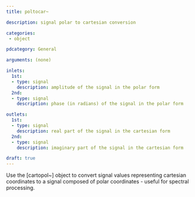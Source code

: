 ```yaml
---
title: poltocar~

description: signal polar to cartesian conversion

categories:
 - object

pdcategory: General

arguments: (none)

inlets:
  1st:
  - type: signal
    description: amplitude of the signal in the polar form
  2nd:
  - type: signal
    description: phase (in radians) of the signal in the polar form

outlets:
  1st:
  - type: signal
    description: real part of the signal in the cartesian form
  2nd:
  - type: signal
    description: imaginary part of the signal in the cartesian form

draft: true
---
```


Use the [cartopol~] object to convert signal values representing cartesian coordinates to a signal composed of polar coordinates - useful for spectral processing.
